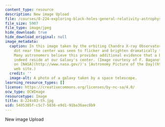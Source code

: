 ```yaml
---
content_type: resource
description: New image Upload
file: /courses/8-224-exploring-black-holes-general-relativity-astrophysics-spring-2003/5485385fc5c75036e9d191ba36aec8b9_8-224s03-th.jpg
file_size: 5907
file_type: image/jpeg
hide_download: true
hide_download_original: null
image_metadata:
  caption: In this image taken by the orbiting Chandra X-ray Observatory, the bright
    dot near the center was seen to flicker and brighten dramatically for a few minutes.
    Many astronomers believe this provides additional evidence that a black hole does
    indeed reside at our Galaxy's center. (Image courtesy of F. Baganoff, MIT as presented
    on [NASA](http://www.nasa.gov/)'s [Astronomy Picture of the Day](http://apod.gsfc.nasa.gov/apod/)
    web site.)
  credit: ''
  image-alt: A photo of a galaxy taken by a space telescope.
learning_resource_types: []
license: https://creativecommons.org/licenses/by-nc-sa/4.0/
ocw_type: OCWImage
resourcetype: Image
title: 8-224s03-th.jpg
uid: 5485385f-c5c7-5036-e9d1-91ba36aec8b9
---
```

New image Upload
